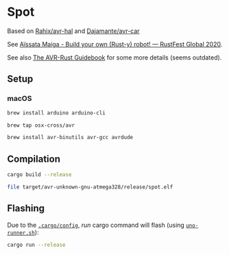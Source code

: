 # Spot

Based on [Rahix/avr-hal](https://github.com/Rahix/avr-hal/blob/b1aedf8/README.md#starting-your-own-project)
and [Dajamante/avr-car](https://github.com/Dajamante/avr-car)

See [Aïssata Maiga - Build your own (Rust-y) robot! — RustFest Global 2020](https://www.youtube.com/watch?v=K2n3uS5BAR8).

See also [The AVR-Rust Guidebook](https://github.com/osx-cross/homebrew-avr)
for some more details (seems outdated).

## Setup

### macOS

```sh
brew install arduino arduino-cli
```

```sh
brew tap osx-cross/avr

brew install avr-binutils avr-gcc avrdude
```

## Compilation

```sh
cargo build --release

file target/avr-unknown-gnu-atmega328/release/spot.elf
```

## Flashing

Due to the [`.cargo/config`](.cargo/config), _run_ cargo command will flash (using
[`uno-runner.sh`](uno-runner.sh)):

```sh
cargo run --release
```
